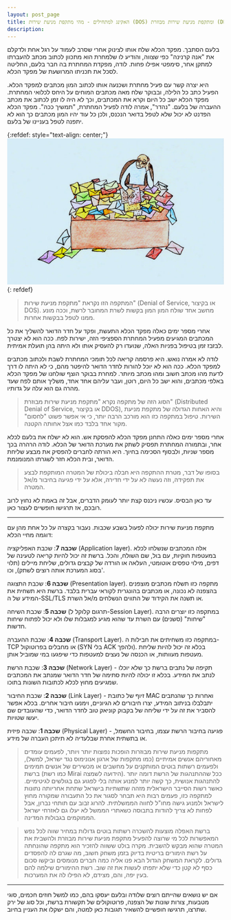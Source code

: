 ```yaml
---
layout: post_page
title: האקינג למתחילים - מהי מתקפת מניעת שירות (DOS) ומתקפת מניעת שירות מבוזרת (DDOS)
description: 
---
```


בלעם הסתבך. מפקד הכלא שלח אותו לצינוק אחרי שסרב לעמוד על רגל אחת ולדקלם את "אנה קרנינה" כפי שצווה, והודיע לו שלמחרת הוא מתכוון לכתוב מכתב להעברתו למתקן אחר, סימפטי אפילו פחות. לודה, מפקדת המחתרת בה חבר בלעם, החליטה לסכל את תכניתו המרושעת של מפקד הכלא.

היא יצרה קשר עם פעיל מחתרת ושכנעה אותו לכתוב המון מכתבים למפקד הכלא. הפעיל כתב כל הלילה, ובבוקר שלח מאה מכתבים המוחים על היחס לכלואי המחתרת. מפקד הכלא ישב כל היום וקרא את המכתבים, וכך לא היה לו זמן לכתוב את מכתב ההעברה של בלעם. "נהדר", אמרה לודה לפעיל המחתרת, "תמשיך ככה". מפקד הכלא הפדנט לא יכול שלא לטפל בדואר הנכנס, ולכן כל עוד יהיו המון מכתבים כך הוא לא יתפנה לטפל בעניינו של בלעם.


{:refdef: style="text-align: center;"}
![the warden](/img/2018-03-03-01.jpg)
{: refdef}


> המתקפה הזו נקראת "מתקפת מניעת שירות" (Denial of Service, או בקיצור DOS). מחשב אחד שולח המון המון בקשות לשרת המחובר לרשת, וככה מונע ממנו לטפל בבקשות אחרות.

אחרי מספר ימים כאלה מפקד הכלא התעשת, ופקד על חדר הדואר להשליך את כל המכתבים המגיעים מפעיל המחתרת הספציפי הזה, ישירות לפח. ככה הוא לא יצטרך לבזבז זמן בטיפול בפניות האלה, שנועדו רק להעסיק אותו ולא היתה בהן תועלת אמיתית.

לודה לא אמרה נואש. היא פרסמה קריאה לכל תומכי המחתרת לשבת ולכתוב מכתבים למפקד הכלא. ככה הוא לא יוכל להורות לחדר הדואר להיפטר מהם, כי לא היתה לו דרך לדעת מהו מכתב חשוב ומהו מכתב מיותר. למחרת בבוקר הוצף שולחנו של מפקד הכלא באלפי מכתבים, והוא ישב כל היום, רוטן, ועבר עליהם אחד אחד, משליך אותם לפח שעד מהרה גם הוא עלה על גדותיו.

> הסוג הזה של מתקפה נקרא "מתקפת מניעת שירות מבוזרת" (Distributed Denial of Service, או בקיצור DDOS), והיא האחות הגדולה של מתקפת מניעת השירות. טיפול במתקפה כזו הוא מורכב הרבה יותר, כי אי אפשר פשוט "לחסום" מקור אחד בלבד כמו אצל אחותה הקטנה.

אחרי מספר ימים כאלה התחנן מפקד הכלא להפסקת אש. הוא לא ישלח את בלעם לכלא אחר, ובתמורה המחתרת תפסיק לשתק את מערכת הדואר של הכלא. לודה הרהרה בכך מספר שניות, ולבסוף הסכימה בחיוך. היא הורתה לחברים להפסיק את מבצע שליחת הדואר, ובית הכלא חזר לשגרתו המנומנמת.

> בסופו של דבר, מטרת ההתקפה היא חבלה ביכולת של המטרה המותקפת לבצע את תפקידה, וזה נעשה לא על ידי חדירה, אלא על ידי פגיעה בחיבור מ/אל המטרה. 

עד כאן הבסיס. עכשיו ניכנס קצת יותר לעומק הדברים, אבל זה באמת לא נחוץ לרוב רובכם, אז תרגישו חופשיים לעצור כאן. 

---

מתקפת מניעת שירות יכולה לפעול בשבע שכבות. נעבור בקצרה על כל אחת מהן עם דוגמה מחיי הכלא:

__שכבה 7__: שכבת האפליקציה (Application layer). אלה המכתבים שנשלחו לכלא במעטפות חוקיות, עם בול, שם השולח, והכל. ברשת זה יכול להיות קריאה לטעינה של דפים, מילוי טפסים אוטומטי, העלאה או הורדה של קבצים גדולים, שליחת מיילים (תלוי בסוג המערכת אותה רוצים לשתק), וכו'.

__שכבה 6__: שכבת התצוגה (Presentation layer). מתקפה כזו תשלח מכתבים מוצפנים בהצפנה לא נכונה, או מכתבים בהונגרית לקוראי עברית בלבד. ברשת היא תשחית את המידע של ה-SSL/TLS או תשנה את הקידוד של התווים הנשלחים מ/אל השרת.

__שכבה 5__: שכבת השיחה (תרגום קלוקל ל-Session Layer). במתקפה כזו יוצרים הרבה "שיחות" (סשנים) עם השרת עד שהוא מגיע למגבלות שלו ולא יכול לפתוח שיחות חדשות.

__שכבה 4__: שכבת ההעברה (Transport Layer). במתקפה כזו משחיתים את חבילות ה-TCP או מחבלים בפרוטוקול (SYN בלי ACK ולהפך). בכלא זה יכול להיות שליחת  מעטפות מעוותות, או הכנסה של נעצים למעטפות כדי שיפגעו במי שמוביל אותן.

__שכבה 3__: שכבת הרשת (Network Layer) - תקיפה של נתבים ברשת כך שלא יוכלו לנתב את המידע. בכלא זו יכולה להיות סתימה של חדר הדואר שמנתב את המכתבים שמגיעים מחוץ לכלא לכתובות השונות בתוכו.

__שכבה 2__: שכבת החיבור (Link Layer) - זיוף של כתובת MAC ואחרות כך שהנתבים יתבלבלו בניתוב המידע, יצרו חיבורים לא הגיוניים, וימנעו חיבור אחרים. בכלא אפשר להסביר את זה על ידי שליחה של בקבוק קוניאק טוב לחדר הדואר, כדי שהעובדים שם יעשו שטויות.

__שכבה 1__: שכבה פיזית (Physical Layer) - פגיעה בחיבור הרשת עצמו, בחיבור החשמל, או בתשתית אחרת שבלעדיה לא תיתכן העברה של מידע.

> מתקפות מניעת שירות מבוזרות הופכות נפוצות יותר ויותר, לפעמים עומדים מאחוריהם אנשים אמיתיים (כמו מתקפות של ארגון אנונימוס נגד ישראל, למשל), ולפעמים רשתות בוטים המותקנים על מחשבים או מכשירים של אנשים תמימים ברשת (כמו רשת Mirai הידועה לשמצה). ככל שההתנהגות של הרשת דומה יותר להתנהגות אנושית, כך קשה יותר למנוע אותה בלי לפגוע גם בגולשים לגיטימיים. כאשר רשות הסייבר הישראלית מזהה שתשתיות בישראל שתחת אחריותה נתונות למתקפה כזו, פעמים רבות היא תבחר לסגור את כל התעבורה שמקורה מחוץ לישראל ולמנוע גישה מחו"ל לחווה הממשלתית. להרוג זבוב עם תותחי נברון, אבל לפחות לא צריך להודות בתבוסה כשאתרי הממשל לא יעלו גם לאזרחי ישראל הממוקמים בגבולות המדינה.

> ברשת האפלה מוצעות להשכרה רשתות בוטים גדולות במחיר שווה לכל נפש המאפשרות לכל מי שרוצה להפעיל מתקפת מניעת שירות מבוזרת ולהשבית את המטרה שהוא מבקש להשבית. מקרה בולט ששווה להזכיר הוא מתקפה שהונחתה על רשת הימורים בריטית בדיוק בזמן משחק חשוב, מה שגרם לה להפסדים גדולים. לקראת המשחק הגדול הבא פנו אליה כמה חברים מנומסים וביקשו סכום כסף לא קטן כדי שלא יתפתו לעשות את זה שוב. רשת ההימורים שילמה להם בעין יפה, והם, מצידם, לא הפילו לה את המערכות.

---

אם יש נושאים שהייתם רוצים שלודה ובלעם יעסקו בהם, כמו למשל חוזים חכמים, סוגי מטבעות, צורות שונות של הצפנה, פרוטוקולים של תקשורת ברשת, וכל סוג של ירק שתרצו, תרגישו חופשיים להשאיר תגובות כאן למטה, והם ישקלו את העניין בחיוב.


